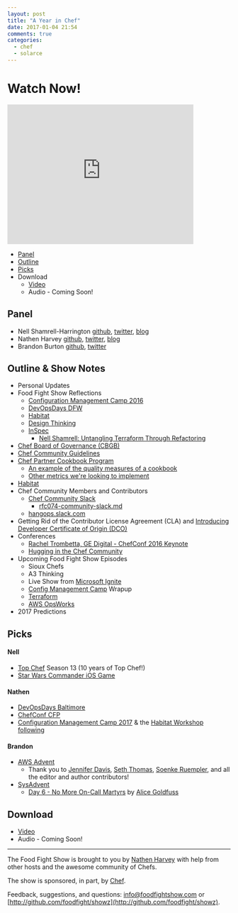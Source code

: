 ```yaml
---
layout: post
title: "A Year in Chef"
date: 2017-01-04 21:54
comments: true
categories:
  - chef
  - solarce
---
```


# Watch Now!

<iframe width="420" height="315" src="http://www.youtube.com/embed/Llo-DKBRAs4" frameborder="0" allowfullscreen></iframe>

* [Panel](http://foodfightshow.org/2017/01/new-year.html#panel)
* [Outline](http://foodfightshow.org/2017/01/new-year.html#outline)
* [Picks](http://foodfightshow.org/2017/01/new-year.html#picks)
* Download
  * [Video](http://youtu.be/Llo-DKBRAs4)
  * Audio - Coming Soon!

Panel<a name="panel"></a>
-----

* Nell Shamrell-Harrington [github](https://github.com/nellshamrell), [twitter](https://twitter.com/nellshamrell), [blog](http://nellshamrell.com/)
* Nathen Harvey [github](http://github.com/nathenharvey), [twitter](http://twitter.com/nathenharvey), [blog](http://nathenharvey.com)
* Brandon Burton [github](http://github.com/solarce), [twitter](https://twitter.com/solarce)

Outline & Show Notes<a name="outline"></a>
-------

* Personal Updates
* Food Fight Show Reflections
  * [Configuration Management Camp 2016](http://foodfightshow.org/2016/02/configuration-management-camp-2016.html)
  * [DevOpsDays DFW](http://foodfightshow.org/2016/09/devopsdays-dfw.html)
  * [Habitat](http://foodfightshow.org/2016/06/habitat.html)
  * [Design Thinking](http://foodfightshow.org/2016/02/design-thinking.html)
  * [InSpec](http://foodfightshow.org/2016/02/inspec.html)
    * [Nell Shamrell: Untangling Terraform Through Refactoring](https://www.youtube.com/watch?v=OH6iDKaXpZs)
* [Chef Board of Governance (CBGB)](https://github.com/chef/chef-rfc/blob/master/rfc029-governance-policy.md)
* [Chef Community Guidelines](https://docs.chef.io/community_guidelines.html)
* [Chef Partner Cookbook Program](https://www.chef.io/partners/cookbooks/)
  * [An example of the quality measures of a cookbook](https://supermarket.chef.io/cookbooks/datadog#quality)
  * [Other metrics we're looking to implement](https://github.com/chef-cookbooks/cookbook-quality-metrics)
* [Habitat](https://www.habitat.sh/)
* Chef Community Members and Contributors
  * [Chef Community Slack](http://community-slack.chef.io/)
    * [rfc074-community-slack.md](https://github.com/chef/chef-rfc/blob/master/rfc074-community-slack.md)
  * [hangops.slack.com](https://signup.hangops.com/)
* Getting Rid of the Contributor License Agreement (CLA) and [Introducing Developer Certificate of Origin (DCO)](https://blog.chef.io/2016/09/19/introducing-developer-certificate-of-origin/)
* Conferences
  * [Rachel Trombetta, GE Digital - ChefConf 2016 Keynote](https://www.youtube.com/watch?v=FUla4UHlZEM)
  * [Hugging in the Chef Community](https://github.com/chef/chef-rfc/blob/master/rfc061-hugs.md)
* Upcoming Food Fight Show Episodes
  * Sioux Chefs
  * A3 Thinking
  * Live Show from [Microsoft Ignite](https://msftignite.com.au/)
  * [Config Management Camp](http://cfgmgmtcamp.eu/) Wrapup
  * [Terraform](https://www.terraform.io/)
  * [AWS OpsWorks](https://aws.amazon.com/opsworks/)
* 2017 Predictions

Picks<a name="picks"></a>
-----

#### Nell

* [Top Chef](http://www.bravotv.com/top-chef) Season 13 (10 years of Top Chef!)
* [Star Wars Commander iOS Game](https://itunes.apple.com/us/app/star-wars-commander/id847985808?mt=8)

#### Nathen

* [DevOpsDays Baltimore](https://www.devopsdays.org/events/2017-baltimore/welcome/)
* [ChefConf CFP](https://chefconf.chef.io/2017/)
* [Configuration Management Camp 2017](http://cfgmgmtcamp.eu/) & the [Habitat Workshop following](http://cfgmgmtcamp.eu/fringe.html#habitat)


#### Brandon

* [AWS Advent](https://www.awsadvent.com/)
  * Thank you to [Jennifer Davis](https://twitter.com/sigje), [Seth Thomas](https://twitter.com/cheeseplus), [Soenke Ruempler](https://twitter.com/s0enke), and all the editor and author contributors!
* [SysAdvent](https://sysadvent.blogspot.com)
  * [Day 6 - No More On-Call Martyrs](https://sysadvent.blogspot.com/2016/12/day-6-no-more-on-call-martyrs.html) by [Alice Goldfuss](https://twitter.com/alicegoldfuss)

Download
--------
* [Video](http://youtu.be/Llo-DKBRAs4)
* Audio - Coming Soon!

<hr />

The Food Fight Show is brought to you by [Nathen Harvey](https://twitter.com/nathenharvey) with help from other hosts and the awesome community of Chefs.

The show is sponsored, in part, by [Chef](http://www.chef.io).

Feedback, suggestions, and questions:  [info@foodfightshow.com](mailto:info@foodfightshow.com) or  [http://github.com/foodfight/showz](http://github.com/foodfight/showz).

